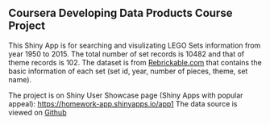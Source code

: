 ## Coursera Developing Data Products Course Project

This Shiny App is for searching and visulizating LEGO Sets information from year 1950 to 2015. The total number of set records is 10482 and that of theme records is 102.
The dataset is from [Rebrickable.com](http://rebrickable.com/) that contains the basic information of each set (set id, year, number of pieces, theme, set name).    

The project is on Shiny User Showcase page (Shiny Apps with popular appeal): https://homework-app.shinyapps.io/app1
The data source is viewed on [Github](https://github.com/joellove/R/tree/master/coursera/data_product/app)